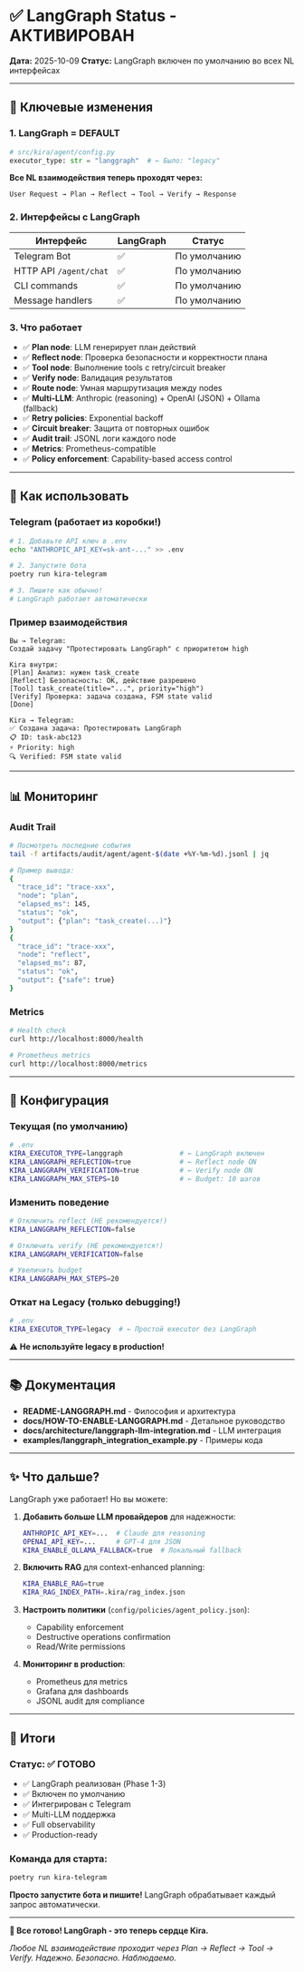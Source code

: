 # ✅ LangGraph Status - АКТИВИРОВАН

**Дата:** 2025-10-09
**Статус:** LangGraph включен по умолчанию во всех NL интерфейсах

---

## 🎯 Ключевые изменения

### 1. LangGraph = DEFAULT

```python
# src/kira/agent/config.py
executor_type: str = "langgraph"  # ← Было: "legacy"
```

**Все NL взаимодействия теперь проходят через:**
```
User Request → Plan → Reflect → Tool → Verify → Response
```

### 2. Интерфейсы с LangGraph

| Интерфейс | LangGraph | Статус |
|-----------|-----------|--------|
| Telegram Bot | ✅ | По умолчанию |
| HTTP API `/agent/chat` | ✅ | По умолчанию |
| CLI commands | ✅ | По умолчанию |
| Message handlers | ✅ | По умолчанию |

### 3. Что работает

- ✅ **Plan node**: LLM генерирует план действий
- ✅ **Reflect node**: Проверка безопасности и корректности плана
- ✅ **Tool node**: Выполнение tools с retry/circuit breaker
- ✅ **Verify node**: Валидация результатов
- ✅ **Route node**: Умная маршрутизация между nodes
- ✅ **Multi-LLM**: Anthropic (reasoning) + OpenAI (JSON) + Ollama (fallback)
- ✅ **Retry policies**: Exponential backoff
- ✅ **Circuit breaker**: Защита от повторных ошибок
- ✅ **Audit trail**: JSONL логи каждого node
- ✅ **Metrics**: Prometheus-compatible
- ✅ **Policy enforcement**: Capability-based access control

---

## 🚀 Как использовать

### Telegram (работает из коробки!)

```bash
# 1. Добавьте API ключ в .env
echo "ANTHROPIC_API_KEY=sk-ant-..." >> .env

# 2. Запустите бота
poetry run kira-telegram

# 3. Пишите как обычно!
# LangGraph работает автоматически
```

### Пример взаимодействия

```
Вы → Telegram:
Создай задачу "Протестировать LangGraph" с приоритетом high

Kira внутри:
[Plan] Анализ: нужен task_create
[Reflect] Безопасность: OK, действие разрешено
[Tool] task_create(title="...", priority="high")
[Verify] Проверка: задача создана, FSM state valid
[Done]

Kira → Telegram:
✅ Создана задача: Протестировать LangGraph
📋 ID: task-abc123
⚡ Priority: high
🔍 Verified: FSM state valid
```

---

## 📊 Мониторинг

### Audit Trail

```bash
# Посмотреть последние события
tail -f artifacts/audit/agent/agent-$(date +%Y-%m-%d).jsonl | jq

# Пример вывода:
{
  "trace_id": "trace-xxx",
  "node": "plan",
  "elapsed_ms": 145,
  "status": "ok",
  "output": {"plan": "task_create(...)"}
}
{
  "trace_id": "trace-xxx",
  "node": "reflect",
  "elapsed_ms": 87,
  "status": "ok",
  "output": {"safe": true}
}
```

### Metrics

```bash
# Health check
curl http://localhost:8000/health

# Prometheus metrics
curl http://localhost:8000/metrics
```

---

## 🔧 Конфигурация

### Текущая (по умолчанию)

```bash
# .env
KIRA_EXECUTOR_TYPE=langgraph              # ← LangGraph включен
KIRA_LANGGRAPH_REFLECTION=true            # ← Reflect node ON
KIRA_LANGGRAPH_VERIFICATION=true          # ← Verify node ON
KIRA_LANGGRAPH_MAX_STEPS=10               # ← Budget: 10 шагов
```

### Изменить поведение

```bash
# Отключить reflect (НЕ рекомендуется!)
KIRA_LANGGRAPH_REFLECTION=false

# Отключить verify (НЕ рекомендуется!)
KIRA_LANGGRAPH_VERIFICATION=false

# Увеличить budget
KIRA_LANGGRAPH_MAX_STEPS=20
```

### Откат на Legacy (только debugging!)

```bash
# .env
KIRA_EXECUTOR_TYPE=legacy  # ← Простой executor без LangGraph
```

⚠️ **Не используйте legacy в production!**

---

## 📚 Документация

- **README-LANGGRAPH.md** - Философия и архитектура
- **docs/HOW-TO-ENABLE-LANGGRAPH.md** - Детальное руководство
- **docs/architecture/langgraph-llm-integration.md** - LLM интеграция
- **examples/langgraph_integration_example.py** - Примеры кода

---

## ✨ Что дальше?

LangGraph уже работает! Но вы можете:

1. **Добавить больше LLM провайдеров** для надежности:
   ```bash
   ANTHROPIC_API_KEY=...  # Claude для reasoning
   OPENAI_API_KEY=...     # GPT-4 для JSON
   KIRA_ENABLE_OLLAMA_FALLBACK=true  # Локальный fallback
   ```

2. **Включить RAG** для context-enhanced planning:
   ```bash
   KIRA_ENABLE_RAG=true
   KIRA_RAG_INDEX_PATH=.kira/rag_index.json
   ```

3. **Настроить политики** (`config/policies/agent_policy.json`):
   - Capability enforcement
   - Destructive operations confirmation
   - Read/Write permissions

4. **Мониторинг в production**:
   - Prometheus для metrics
   - Grafana для dashboards
   - JSONL audit для compliance

---

## 🎉 Итоги

### Статус: ✅ ГОТОВО

- ✅ LangGraph реализован (Phase 1-3)
- ✅ Включен по умолчанию
- ✅ Интегрирован с Telegram
- ✅ Multi-LLM поддержка
- ✅ Full observability
- ✅ Production-ready

### Команда для старта:

```bash
poetry run kira-telegram
```

**Просто запустите бота и пишите!**
LangGraph обрабатывает каждый запрос автоматически.

---

**🚀 Все готово! LangGraph - это теперь сердце Kira.**

*Любое NL взаимодействие проходит через Plan → Reflect → Tool → Verify.*
*Надежно. Безопасно. Наблюдаемо.*

